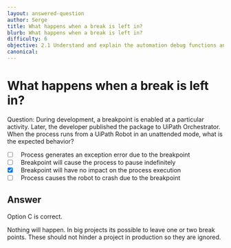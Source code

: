 ```yaml
---
layout: answered-question
author: Serge
title: What happens when a break is left in?
blurb: What happens when a break is left in?
difficulty: 6
objective: 2.1 Understand and explain the automation debug functions and usage such as breakpoints
canonical: 
---
```


<h1>What happens when a break is left in?</h1>

Question:  During development, a breakpoint is enabled at a particular activity. Later, the developer published the package to UiPath Orchestrator. When the process runs from a UiPath Robot in an unattended mode, what is the expected behavior?

 - [ ] &nbsp;  Process generates an exception error due to the breakpoint
 - [ ] &nbsp;  Breakpoint will cause the process to pause indefinitely
 - [X] &nbsp;  Breakpoint will have no impact on the process execution
 - [ ] &nbsp;  Process causes the robot to crash due to the breakpoint

## Answer

Option C is correct.

Nothing will happen.  In big projects its possible to leave one or two break points. These should not hinder a project in production so they are ignored.

